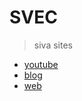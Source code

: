# SVEC
> siva sites

- [youtube](https://www.youtube.com/channel/UC961tnW5bkZF0rMripCAFbQ)
- [blog](http://skishorkumar.blogspot.in)
- [web](http://siva28.weebly.com)
